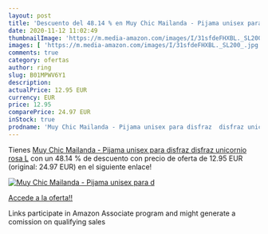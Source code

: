 ```yaml
---
layout: post
title: 'Descuento del 48.14 % en Muy Chic Mailanda - Pijama unisex para d'
date: 2020-11-12 11:02:49
thumbnailImage: 'https://m.media-amazon.com/images/I/31sfdeFHXBL._SL200_.jpg'
images: [ 'https://m.media-amazon.com/images/I/31sfdeFHXBL._SL200_.jpg' ]
comments: true
category: ofertas
author: ring
slug: B01MPWV6Y1
description:
actualPrice: 12.95 EUR
currency: EUR
price: 12.95
comparePrice: 24.97 EUR
inStock: true
prodname: 'Muy Chic Mailanda - Pijama unisex para disfraz  disfraz unicornio rosa L'
---
```


Tienes [Muy Chic Mailanda - Pijama unisex para disfraz  disfraz unicornio rosa L](https://www.amazon.es/dp/B01MPWV6Y1/?tag=tolees-21) con un 48.14 % de descuento con precio de oferta de 12.95 EUR (original: 24.97 EUR) en el siguiente enlace!

[![Muy Chic Mailanda - Pijama unisex para d](https://m.media-amazon.com/images/I/31sfdeFHXBL._SL200_.jpg)](https://www.amazon.es/dp/B01MPWV6Y1/?tag=tolees-21)

[Accede a la oferta!!](https://www.amazon.es/dp/B01MPWV6Y1/?tag=tolees-21)

Links participate in Amazon Associate program and might generate a comission on qualifying sales


